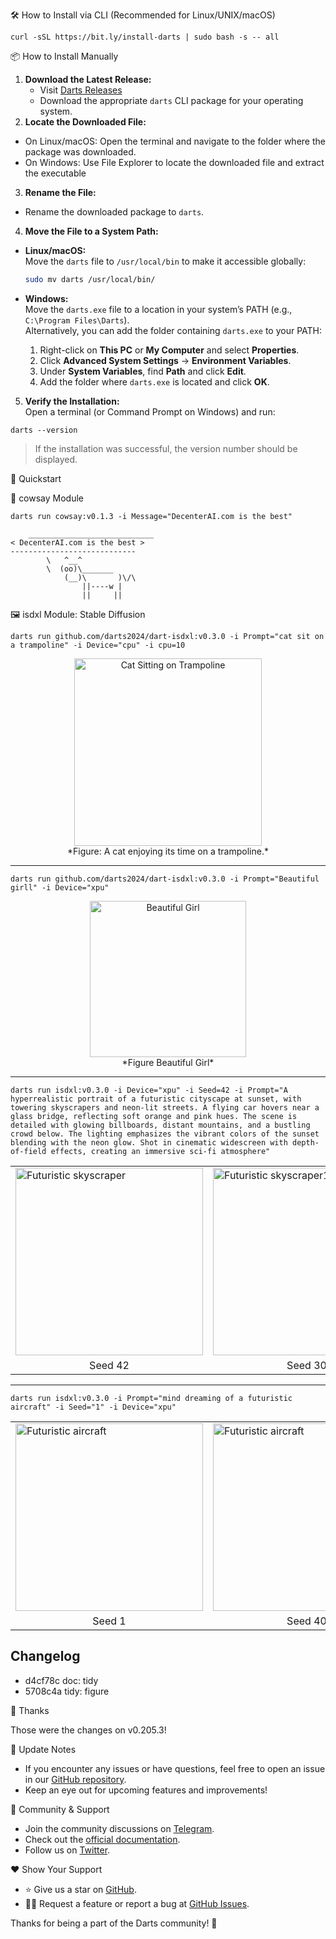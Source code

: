 🛠 How to Install via CLI (Recommended for Linux/UNIX/macOS)

`curl -sSL https://bit.ly/install-darts | sudo bash -s -- all`

📦 How to Install Manually

1. **Download the Latest Release:**  
   - Visit [Darts Releases](https://github.com/DeCenterAI-1/darts/releases/latest)
   - Download the appropriate `darts` CLI package for your operating system.  
2. **Locate the Downloaded File:**  
  - On Linux/macOS: Open the terminal and navigate to the folder where the package was downloaded.  
  - On Windows: Use File Explorer to locate the downloaded file and extract the executable
3. **Rename the File:**  
  - Rename the downloaded package to `darts`.  

4. **Move the File to a System Path:**  
  - **Linux/macOS:**  
    Move the `darts` file to `/usr/local/bin` to make it accessible globally:  
    ```bash  
    sudo mv darts /usr/local/bin/  
    ```  

  - **Windows:**  
    Move the `darts.exe` file to a location in your system’s PATH (e.g., `C:\Program Files\Darts`).  
    Alternatively, you can add the folder containing `darts.exe` to your PATH:  
    1. Right-click on **This PC** or **My Computer** and select **Properties**.  
    2. Click **Advanced System Settings** → **Environment Variables**.  
    3. Under **System Variables**, find **Path** and click **Edit**.  
    4. Add the folder where `darts.exe` is located and click **OK**.  

5. **Verify the Installation:**  
  Open a terminal (or Command Prompt on Windows) and run:  
  ```shell  
  darts --version 
  ```
  > If the installation was successful, the version number should be displayed.

🚀 Quickstart

🐄 cowsay Module

`darts run cowsay:v0.1.3 -i Message="DecenterAI.com is the best"`

```stdout
    ____________________________
< DecenterAI.com is the best >
----------------------------
        \   ^__^
        \  (oo)\_______
            (__)\       )\/\
                ||----w |
                ||     ||

```

🖼 isdxl Module: Stable Diffusion


```shell
darts run github.com/darts2024/dart-isdxl:v0.3.0 -i Prompt="cat sit on a trampoline" -i Device="cpu" -i cpu=10
```

<p align="center">
  <img src="https://github.com/user-attachments/assets/9d0ddc75-2965-45de-bbeb-624304a9d3aa" alt="Cat Sitting on Trampoline" width="300">
<br>
*Figure: A cat enjoying its time on a trampoline.*
</p>

---

```shell
darts run github.com/darts2024/dart-isdxl:v0.3.0 -i Prompt="Beautiful girll" -i Device="xpu"
```

<p align="center">
  <img src="https://github.com/user-attachments/assets/f12ba093-560f-4087-b12e-b5a63e1bec98" alt="Beautiful Girl" width="250">
<br>
   *Figure Beautiful Girl*
</p>

---

```shell
darts run isdxl:v0.3.0 -i Device="xpu" -i Seed=42 -i Prompt="A hyperrealistic portrait of a futuristic cityscape at sunset, with towering skyscrapers and neon-lit streets. A flying car hovers near a glass bridge, reflecting soft orange and pink hues. The scene is detailed with glowing billboards, distant mountains, and a bustling crowd below. The lighting emphasizes the vibrant colors of the sunset blending with the neon glow. Shot in cinematic widescreen with depth-of-field effects, creating an immersive sci-fi atmosphere" 
```


<p align="center">
  <table>
    <tr>
       <td><img src="https://github.com/user-attachments/assets/e6c82290-55da-453e-9dd5-e6c8cc6b1cd3" alt="Futuristic skyscraper" width="300"></td>
       <td><img src="https://github.com/user-attachments/assets/1486b95b-ec8b-4b88-9445-2b3f9b99dbbe" alt="Futuristic skyscraper1" width="300"></td>
       <td><img src="https://github.com/user-attachments/assets/5a07e80a-8c81-433c-ab85-a367a677c14e" alt="Futuristic skyscraper2" width="300"></td>
     </tr>
    <tr>
      <td align="center">Seed 42</td>
      <td align="center">Seed 30</td>
      <td align="center">Seed 100</td>
    </tr>
  </table>
</p>

---

```shell
darts run isdxl:v0.3.0 -i Prompt="mind dreaming of a futuristic aircraft" -i Seed="1" -i Device="xpu"
```


<p align="center">
  <table>
    <tr>
      <td><img src="https://github.com/user-attachments/assets/8769b88a-c371-40f0-8814-1d38253c20ab" alt="Futuristic aircraft" width="300"></td>
      <td><img src="https://github.com/user-attachments/assets/ac24833e-838a-4d07-8d58-e3408508315b" alt="Futuristic aircraft" width="300"></td>
      <td><img src="https://github.com/user-attachments/assets/c7a4c5e9-6713-4b7e-a2ac-7a78414f5491" alt="Futuristic aircraft" width="300"></td>
    </tr>
    <tr>
      <td align="center">Seed 1</td>
      <td align="center">Seed 40</td>
      <td align="center">Seed 12</td>
    </tr>
  </table>
</p>


## Changelog
* d4cf78c doc: tidy
* 5708c4a tidy: figure

🙏 Thanks

Those were the changes on v0.205.3!


🔄 Update Notes

- If you encounter any issues or have questions, feel free to open an issue in our [GitHub repository](https://github.com/DeCenterAI-1/darts/issues).
- Keep an eye out for upcoming features and improvements!

👥 Community & Support

- Join the community discussions on [Telegram](https://t.me/decenterai).
- Check out the [official documentation](https://decenter-ai.gitbook.io/).
- Follow us on [Twitter](https://twitter.com/DeCenterAI).

❤️ Show Your Support

- ⭐️ Give us a star on [GitHub](https://github.com/DeCenterAI-1/darts).
- 🧑‍💻 Request a feature or report a bug at [GitHub Issues](https://github.com/DeCenterAI-1/darts/issues/new).

Thanks for being a part of the Darts community! 🚀


